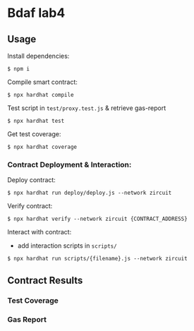 # Bdaf lab4

## Usage
Install dependencies:
```
$ npm i
```

Compile smart contract:
```
$ npx hardhat compile
```

Test script in ```test/proxy.test.js``` & retrieve gas-report
```
$ npx hardhat test
```

Get test coverage:
```
$ npx hardhat coverage
```

### Contract Deployment & Interaction:
Deploy contract:
```
$ npx hardhat run deploy/deploy.js --network zircuit
```
Verify contract:
```
$ npx hardhat verify --network zircuit {CONTRACT_ADDRESS}
```
Interact with contract:
- add interaction scripts in ```scripts/```
```
$ npx hardhat run scripts/{filename}.js --network zircuit
```

## Contract Results

### Test Coverage


### Gas Report
